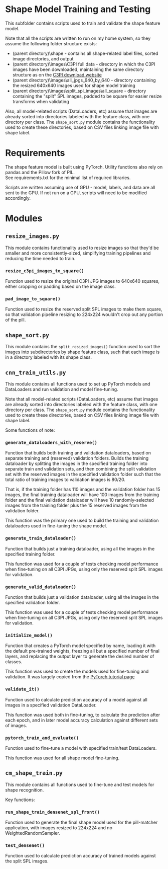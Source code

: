 # Shape Model Training and Testing
This subfolder contains scripts used to train and validate the shape feature model.  

Note that all the scripts are written to run on my home system, so they assume the following folder structure exists:
* (parent directory)\shape - contains all shape-related label files, sorted image directories, and output
* (parent directory)\images\C3PI full data - directory in which the C3PI images have been downloaded, maintaining the
same directory structure as on the [C3PI download website](https://data.lhncbc.nlm.nih.gov/public/Pills/index.html)
* (parent directory)\images\all_jpgs_640_by_640 - directory containing the resized 640x640 images used for shape
model training
* (parent directory)\images\split_spl_images\all_square - directory containing the "split" SPL images, padded to be 
square for easier resize transforms when validating

Also, all model-related scripts (DataLoaders, etc) assume that images are already sorted into directories labeled with 
the feature class, with one directory per class.  The `shape_sort.py` module contains the functionality used to create
these directories, based on CSV files linking image file with shape label.

# Requirements
The shape feature model is built using PyTorch.  Utility functions also rely on pandas and the Pillow fork of PIL.  
See requirements.txt for the minimal list of required libraries. 

Scripts are written assuming use of GPU - model, labels, and data are all sent to the GPU.  If not run on a GPU, scripts
will need to be modified accordingly.

# Modules
## `resize_images.py`
This module contains functionality used to resize images so that they'd be smaller and more consistently-sized, 
simplifying training pipelines and reducing the time needed to train.

### `resize_c3pi_images_to_square()`
Function used to resize the original C3PI JPG images to 640x640 squares, either cropping or padding based on the image 
class.

### `pad_image_to_square()`
Function used to resize the reserved split SPL images to make them square, so that validation pipeline resizing to 
224x224 wouldn't crop out any portion of the pill. 

## `shape_sort.py`
This module contains the `split_resized_images()` function used to sort the images into subdirectories by shape feature
class, such that each image is in a directory labeled with its shape class.

## `cnn_train_utils.py`
This module contains all functions used to set up PyTorch models and DataLoaders and run validation and model 
fine-tuning.

Note that all model-related scripts (DataLoaders, etc) assume that images are already sorted into directories labeled
with the feature class, with one directory per class.  The `shape_sort.py` module contains the functionality used to
create these directories, based on CSV files linking image file with shape label.

Some functions of note:
### `generate_dataloaders_with_reserve()`
Function that builds both training and validation dataloaders, based on separate training and (reserved) validation 
folders.  Builds the training dataloader by splitting the images in the specified training folder into separate train
and validation sets, and then combining the split validation set with the reserved images in the specified validation 
folder such that the total ratio of training images to validation images is 80/20.

That is, if the training folder has 110 images and the validation folder has 15 images, the final training dataloader 
will have 100 images from the training folder and the final validation dataloader will have 10 randomly-selected 
images from the training folder plus the 15 reserved images from the validation folder.

This function was the primary one used to build the training and validation dataloaders used in fine-tuning the shape
model.

### `generate_train_dataloader()`
Function that builds just a training dataloader, using all the images in the specified training folder.

This function was used for a couple of tests checking model performance when fine-tuning on all C3PI JPGs, using only
the reserved split SPL images for validation.

### `generate_valid_dataloader()`
Function that builds just a validation dataloader, using all the images in the specified validation folder.

This function was used for a couple of tests checking model performance when fine-tuning on all C3PI JPGs, using only
the reserved split SPL images for validation.

### `initialize_model()`
Function that creates a PyTorch model specified by name, loading it with the default pre-trained weights, freezing 
all but a specified number of final layers, and replacing the output layer to generate the desired number of classes.

This function was used to create the models used for fine-tuning and validation.  It was largely copied from the 
[PyTorch tutorial page](https://pytorch.org/tutorials/beginner/finetuning_torchvision_models_tutorial.html)

### `validate_it()`
Function used to calculate prediction accuracy of a model against all images in a specified validation DataLoader.

This function was used both in fine-tuning, to calculate the prediction after each epoch, and in later model accuracy 
calculation against different sets of images.

### `pytorch_train_and_evaluate()`
Function used to fine-tune a model with specified train/test DataLoaders.

This function was used for all shape model fine-tuning.

## `cm_shape_train.py`
This module contains all functions used to fine-tune and test models for shape recognition.

Key functions:
### `run_shape_train_densenet_spl_front()`
Function used to generate the final shape model used for the pill-matcher application, with images resized to 224x224 
and no WeightedRandomSampler.

### `test_densenet()`
Function used to calculate prediction accuracy of trained models against the split SPL images.
